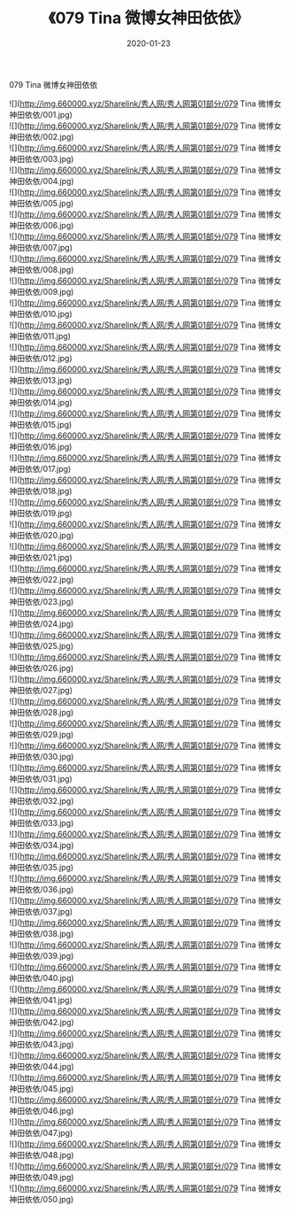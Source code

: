 ﻿---
layout: post
title:  《079 Tina 微博女神田依依》
date:   2020-01-23
img: http://img.660000.xyz/Sharelink/秀人网/秀人网第01部分/079 Tina 微博女神田依依/000.jpg
categories: [美女, 清纯, 唯美]
---

079 Tina 微博女神田依依

  ![](http://img.660000.xyz/Sharelink/秀人网/秀人网第01部分/079 Tina 微博女神田依依/001.jpg) <br> ![](http://img.660000.xyz/Sharelink/秀人网/秀人网第01部分/079 Tina 微博女神田依依/002.jpg) <br> ![](http://img.660000.xyz/Sharelink/秀人网/秀人网第01部分/079 Tina 微博女神田依依/003.jpg) <br> ![](http://img.660000.xyz/Sharelink/秀人网/秀人网第01部分/079 Tina 微博女神田依依/004.jpg) <br> ![](http://img.660000.xyz/Sharelink/秀人网/秀人网第01部分/079 Tina 微博女神田依依/005.jpg) <br> ![](http://img.660000.xyz/Sharelink/秀人网/秀人网第01部分/079 Tina 微博女神田依依/006.jpg) <br> ![](http://img.660000.xyz/Sharelink/秀人网/秀人网第01部分/079 Tina 微博女神田依依/007.jpg) <br> ![](http://img.660000.xyz/Sharelink/秀人网/秀人网第01部分/079 Tina 微博女神田依依/008.jpg) <br> ![](http://img.660000.xyz/Sharelink/秀人网/秀人网第01部分/079 Tina 微博女神田依依/009.jpg) <br> ![](http://img.660000.xyz/Sharelink/秀人网/秀人网第01部分/079 Tina 微博女神田依依/010.jpg) <br> ![](http://img.660000.xyz/Sharelink/秀人网/秀人网第01部分/079 Tina 微博女神田依依/011.jpg) <br> ![](http://img.660000.xyz/Sharelink/秀人网/秀人网第01部分/079 Tina 微博女神田依依/012.jpg) <br> ![](http://img.660000.xyz/Sharelink/秀人网/秀人网第01部分/079 Tina 微博女神田依依/013.jpg) <br> ![](http://img.660000.xyz/Sharelink/秀人网/秀人网第01部分/079 Tina 微博女神田依依/014.jpg) <br> ![](http://img.660000.xyz/Sharelink/秀人网/秀人网第01部分/079 Tina 微博女神田依依/015.jpg) <br> ![](http://img.660000.xyz/Sharelink/秀人网/秀人网第01部分/079 Tina 微博女神田依依/016.jpg) <br> ![](http://img.660000.xyz/Sharelink/秀人网/秀人网第01部分/079 Tina 微博女神田依依/017.jpg) <br> ![](http://img.660000.xyz/Sharelink/秀人网/秀人网第01部分/079 Tina 微博女神田依依/018.jpg) <br> ![](http://img.660000.xyz/Sharelink/秀人网/秀人网第01部分/079 Tina 微博女神田依依/019.jpg) <br> ![](http://img.660000.xyz/Sharelink/秀人网/秀人网第01部分/079 Tina 微博女神田依依/020.jpg) <br> ![](http://img.660000.xyz/Sharelink/秀人网/秀人网第01部分/079 Tina 微博女神田依依/021.jpg) <br> ![](http://img.660000.xyz/Sharelink/秀人网/秀人网第01部分/079 Tina 微博女神田依依/022.jpg) <br> ![](http://img.660000.xyz/Sharelink/秀人网/秀人网第01部分/079 Tina 微博女神田依依/023.jpg) <br> ![](http://img.660000.xyz/Sharelink/秀人网/秀人网第01部分/079 Tina 微博女神田依依/024.jpg) <br> ![](http://img.660000.xyz/Sharelink/秀人网/秀人网第01部分/079 Tina 微博女神田依依/025.jpg) <br> ![](http://img.660000.xyz/Sharelink/秀人网/秀人网第01部分/079 Tina 微博女神田依依/026.jpg) <br> ![](http://img.660000.xyz/Sharelink/秀人网/秀人网第01部分/079 Tina 微博女神田依依/027.jpg) <br> ![](http://img.660000.xyz/Sharelink/秀人网/秀人网第01部分/079 Tina 微博女神田依依/028.jpg) <br> ![](http://img.660000.xyz/Sharelink/秀人网/秀人网第01部分/079 Tina 微博女神田依依/029.jpg) <br> ![](http://img.660000.xyz/Sharelink/秀人网/秀人网第01部分/079 Tina 微博女神田依依/030.jpg) <br> ![](http://img.660000.xyz/Sharelink/秀人网/秀人网第01部分/079 Tina 微博女神田依依/031.jpg) <br> ![](http://img.660000.xyz/Sharelink/秀人网/秀人网第01部分/079 Tina 微博女神田依依/032.jpg) <br> ![](http://img.660000.xyz/Sharelink/秀人网/秀人网第01部分/079 Tina 微博女神田依依/033.jpg) <br> ![](http://img.660000.xyz/Sharelink/秀人网/秀人网第01部分/079 Tina 微博女神田依依/034.jpg) <br> ![](http://img.660000.xyz/Sharelink/秀人网/秀人网第01部分/079 Tina 微博女神田依依/035.jpg) <br> ![](http://img.660000.xyz/Sharelink/秀人网/秀人网第01部分/079 Tina 微博女神田依依/036.jpg) <br> ![](http://img.660000.xyz/Sharelink/秀人网/秀人网第01部分/079 Tina 微博女神田依依/037.jpg) <br> ![](http://img.660000.xyz/Sharelink/秀人网/秀人网第01部分/079 Tina 微博女神田依依/038.jpg) <br> ![](http://img.660000.xyz/Sharelink/秀人网/秀人网第01部分/079 Tina 微博女神田依依/039.jpg) <br> ![](http://img.660000.xyz/Sharelink/秀人网/秀人网第01部分/079 Tina 微博女神田依依/040.jpg) <br> ![](http://img.660000.xyz/Sharelink/秀人网/秀人网第01部分/079 Tina 微博女神田依依/041.jpg) <br> ![](http://img.660000.xyz/Sharelink/秀人网/秀人网第01部分/079 Tina 微博女神田依依/042.jpg) <br> ![](http://img.660000.xyz/Sharelink/秀人网/秀人网第01部分/079 Tina 微博女神田依依/043.jpg) <br> ![](http://img.660000.xyz/Sharelink/秀人网/秀人网第01部分/079 Tina 微博女神田依依/044.jpg) <br> ![](http://img.660000.xyz/Sharelink/秀人网/秀人网第01部分/079 Tina 微博女神田依依/045.jpg) <br> ![](http://img.660000.xyz/Sharelink/秀人网/秀人网第01部分/079 Tina 微博女神田依依/046.jpg) <br> ![](http://img.660000.xyz/Sharelink/秀人网/秀人网第01部分/079 Tina 微博女神田依依/047.jpg) <br> ![](http://img.660000.xyz/Sharelink/秀人网/秀人网第01部分/079 Tina 微博女神田依依/048.jpg) <br> ![](http://img.660000.xyz/Sharelink/秀人网/秀人网第01部分/079 Tina 微博女神田依依/049.jpg) <br> ![](http://img.660000.xyz/Sharelink/秀人网/秀人网第01部分/079 Tina 微博女神田依依/050.jpg) <br>